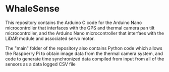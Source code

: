 # WhaleSense

This repository contains the Arduino C code for the Arduino Nano microcontroller that interfaces with the GPS and thermal camera pan tilt microcontroller, 
and the Arduino Nano microcontroller that interfaes with the LiDAR module and associated servo motor.

The "main" folder of the repository also contains Python code which allows the Raspberry Pi to obtain image data from the thermal camera system, and code to generate time synchronized data compiled from input from all of the sensors as a data logged CSV file
